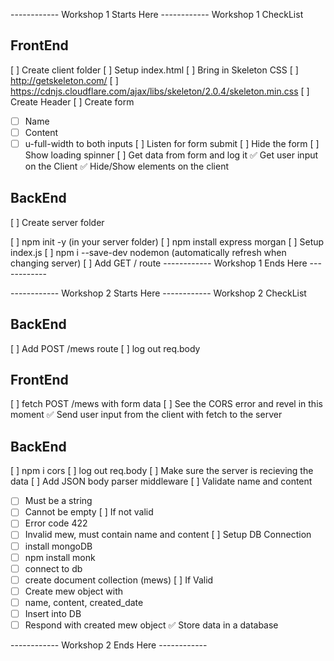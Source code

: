 ------------ Workshop 1 Starts Here ------------
Workshop 1 CheckList

## FrontEnd

[ ] Create client folder
[ ] Setup index.html
[ ] Bring in Skeleton CSS
[ ] http://getskeleton.com/
[ ] https://cdnjs.cloudflare.com/ajax/libs/skeleton/2.0.4/skeleton.min.css
[ ] Create Header
[ ] Create form
* [ ] Name
* [ ] Content
* [ ] u-full-width to both inputs
[ ] Listen for form submit
[ ] Hide the form
[ ] Show loading spinner
[ ] Get data from form and log it
✅ Get user input on the Client
✅ Hide/Show elements on the client

## BackEnd

[ ] Create server folder

[ ] npm init -y (in your server folder)
[ ] npm install express morgan
[ ] Setup index.js
[ ] npm i --save-dev nodemon (automatically refresh when changing server)
[ ] Add GET / route
------------ Workshop 1 Ends Here ------------

------------ Workshop 2 Starts Here ------------
Workshop 2 CheckList

## BackEnd

[ ] Add POST /mews route
[ ] log out req.body

## FrontEnd

[ ] fetch POST /mews with form data
[ ] See the CORS error and revel in this moment
✅ Send user input from the client with fetch to the server

## BackEnd

[ ] npm i cors
[ ] log out req.body
[ ] Make sure the server is recieving the data
[ ] Add JSON body parser middleware
[ ] Validate name and content
- [ ] Must be a string
- [ ] Cannot be empty
[ ] If not valid
 - [ ] Error code 422
 - [ ] Invalid mew, must contain name and content
[ ] Setup DB Connection
- [ ] install mongoDB
- [ ] npm install monk
- [ ] connect to db
- [ ] create document collection (mews)
[ ] If Valid
- [ ] Create mew object with
- [ ] name, content, created_date
- [ ]  Insert into DB
- [ ] Respond with created mew object
✅ Store data in a database

------------ Workshop 2 Ends Here ------------
